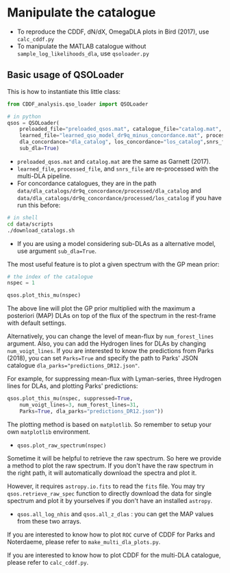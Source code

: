 # Manipulate the catalogue

- To reproduce the CDDF, dN/dX, OmegaDLA plots in Bird (2017), use `calc_cddf.py`
- To manipulate the MATLAB catalogue without `sample_log_likelihoods_dla`, use `qsoloader.py`

## Basic usage of QSOLoader

This is how to instantiate this little class:

```python
from CDDF_analysis.qso_loader import QSOLoader

# in python
qsos = QSOLoader(
    preloaded_file="preloaded_qsos.mat", catalogue_file="catalog.mat",
    learned_file="learned_qso_model_dr9q_minus_concordance.mat", processed_file="processed_qsos_multi_dr12q.mat",
    dla_concordance="dla_catalog", los_concordance="los_catalog",snrs_file="snrs_qsos_multi_dr12q.mat",
    sub_dla=True)
```

- `preloaded_qsos.mat` and `catalog.mat` are the same as Garnett (2017).
- `learned_file`, `processed_file`, and `snrs_file` are re-processed with the multi-DLA pipeline.
- For concordance catalogues, they are in the path `data/dla_catalogs/dr9q_concordance/processed/dla_catalog` and `data/dla_catalogs/dr9q_concordance/processed/los_catalog` if you have run this before:

```bash
# in shell
cd data/scripts
./download_catalogs.sh
```

- If you are using a model considering sub-DLAs as a alternative model, use argument `sub_dla=True`.

The most useful feature is to plot a given spectrum with the GP mean prior:

```python
# the index of the catalogue
nspec = 1

qsos.plot_this_mu(nspec)
```

The above line will plot the GP prior multiplied with the maximum a posteriori (MAP) DLAs on top of the flux of the spectrum in the rest-frame with default settings.

Alternatively, you can change the level of mean-flux by `num_forest_lines` argument.
Also, you can add the Hydrogen lines for DLAs by changing `num_voigt_lines`.
If you are interested to know the predictions from Parks (2018), you can set `Parks=True` and specify the path to Parks' JSON catalogue `dla_parks="predictions_DR12.json"`.

For example, for suppressing mean-flux with Lyman-series, three Hydrogen lines for DLAs, and plotting Parks' predictions:

```python
qsos.plot_this_mu(nspec, suppressed=True,
    num_voigt_lines=3, num_forest_lines=31,
    Parks=True, dla_parks="predictions_DR12.json"))
```

The plotting method is based on `matplotlib`.
So remember to setup your own `matplotlib` environment.

- `qsos.plot_raw_spectrum(nspec)`

Sometime it will be helpful to retrieve the raw spectrum.
So here we provide a method to plot the raw spectrum.
If you don't have the raw spectrum in the right path,
it will automatically download the spectra and plot it.

However, it requires `astropy.io.fits` to read the `fits` file.
You may try `qsos.retrieve_raw_spec` function to directly download the data for single spectrum
and plot it by yourselves
if you don't have an installed `astropy`.

- `qsos.all_log_nhis` and `qsos.all_z_dlas` : you can get the MAP values from these two arrays.

If you are interested to know how to plot `ROC` curve of CDDF for Parks and Noterdaeme, please refer to `make_multi_dla_plots.py`.

If you are interested to know how to plot CDDF for the multi-DLA catalogue, please refer to `calc_cddf.py`.
